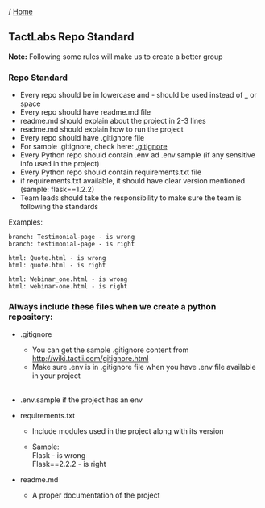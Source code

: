 / [Home](index.md)

## TactLabs Repo Standard

**Note:** Following some rules will make us to create a better group



### Repo Standard
- Every repo should be in lowercase and - should be used instead of _ or space
- Every repo should have readme.md file
- readme.md should explain about the project in 2-3 lines
- readme.md should explain how to run the project
- Every repo should have .gitignore file 
- For sample .gitignore, check here: [.gitignore](https://wiki.tactii.com/gitignore.html)
- Every Python repo should contain .env ad .env.sample (if any sensitive info used in the project)
- Every Python repo should contain requirements.txt file
- if requirements.txt available, it should have clear version mentioned (sample: flask==1.2.2)
- Team leads should take the responsibility to make sure the team is following the standards


Examples:
```
branch: Testimonial-page - is wrong
branch: testimonial-page - is right

html: Quote.html - is wrong
html: quote.html - is right

html: Webinar_one.html - is wrong
html: webinar-one.html - is right
```


### Always include these files when we create a python repository:

* .gitignore

    - You can get the sample .gitignore content from http://wiki.tactii.com/gitignore.html
    - Make sure .env is in .gitignore file when you have .env file available in your project
    <br>
* .env.sample if the project has an env

* requirements.txt

    - Include modules used in the project along with its version

    - Sample:
        <br>
        Flask - is wrong
        <br>
        Flask==2.2.2  - is right


* readme.md 

    - A proper documentation of the project 